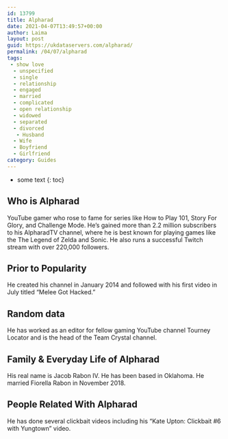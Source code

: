```yaml
---
id: 13799
title: Alpharad
date: 2021-04-07T13:49:57+00:00
author: Laima
layout: post
guid: https://ukdataservers.com/alpharad/
permalink: /04/07/alpharad
tags:
 - show love
  - unspecified
  - single
  - relationship
  - engaged
  - married
  - complicated
  - open relationship
  - widowed
  - separated
  - divorced
   - Husband
  - Wife
  - Boyfriend
  - Girlfriend
category: Guides
---
```


* some text
{: toc}


## Who is Alpharad
                  
                  
                  
YouTube gamer who rose to fame for series like How to Play 101, Story For Glory, and Challenge Mode. He&#8217;s gained more than 2.2 million subscribers to his AlpharadTV channel, where he is best known for playing games like the The Legend of Zelda and Sonic. He also runs a successful Twitch stream with over 220,000 followers.
                  
              
            
              
            
                
                
                
## Prior to Popularity
                  
                  
                  
He created his channel in January 2014 and followed with his first video in July titled &#8220;Melee Got Hacked.&#8221;
                  
              
            
              
            
                
                
                
## Random data
                  
                  
                  
He has worked as an editor for fellow gaming YouTube channel Tourney Locator and is the head of the Team Crystal channel.
                  
              
            
              
            
                
                
                
## Family & Everyday Life of Alpharad
                  
                  
                  
His real name is Jacob Rabon IV. He has been based in Oklahoma. He married Fiorella Rabon in November 2018.
                  
              
            
              
            
                
                
                
## People Related With Alpharad
                  
                  
                  
He has done several clickbait videos including his &#8220;Kate Upton: Clickbait #6 with Yungtown&#8221; video.
                  
              
            
              
            
                
              
            
              
              
            
            
              
            
          
          
          